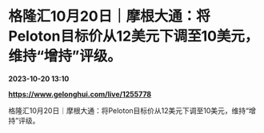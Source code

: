 # 格隆汇10月20日｜摩根大通：将Peloton目标价从12美元下调至10美元，维持“增持”评级。

**2023-10-20 13:10**

**https://www.gelonghui.com/live/1255778**

格隆汇10月20日｜摩根大通：将Peloton目标价从12美元下调至10美元，维持“增持”评级。